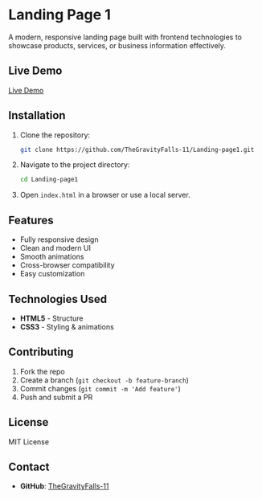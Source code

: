 # Landing Page 1

A modern, responsive landing page built with frontend technologies to showcase products, services, or business information effectively.

## Live Demo
[Live Demo](https://thegravityfalls-11.github.io/Landing-page1/)

## Installation
1. Clone the repository:
   ```sh
   git clone https://github.com/TheGravityFalls-11/Landing-page1.git
   ```
2. Navigate to the project directory:
   ```sh
   cd Landing-page1
   ```
3. Open `index.html` in a browser or use a local server.

## Features
- Fully responsive design
- Clean and modern UI
- Smooth animations
- Cross-browser compatibility
- Easy customization

## Technologies Used
- **HTML5** - Structure
- **CSS3** - Styling & animations
  

## Contributing
1. Fork the repo
2. Create a branch (`git checkout -b feature-branch`)
3. Commit changes (`git commit -m 'Add feature'`)
4. Push and submit a PR

## License
MIT License

## Contact
- **GitHub**: [TheGravityFalls-11](https://github.com/TheGravityFalls-11)
  

